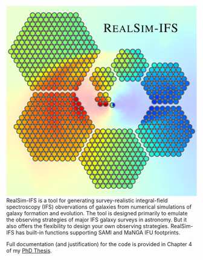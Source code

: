 ![Logo](Figures/IFS/Logo.png)
RealSim-IFS is a tool for generating survey-realistic integral-field spectroscopy (IFS) obvervations of galaxies from numerical  simulations of galaxy formation and evolution. The tool is designed primarily to emulate the observing strategies of major IFS galaxy surveys in astronomy. But it also offers the flexibility to design your own observing strategies. RealSim-IFS has built-in functions supporting SAMI and MaNGA IFU footprints. 

Full documentation (and justification) for the code is provided in Chapter 4 of my [PhD Thesis](https://dspace.library.uvic.ca/bitstream/handle/1828/11975/Bottrell_Connor_PhD_2020.pdf?sequence=5&isAllowed=y).
